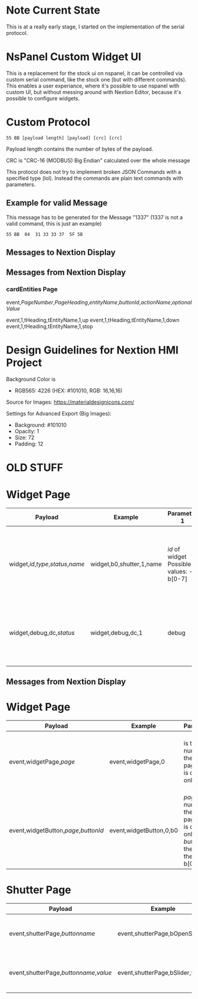 # Note Current State
This is at a really early stage, I started on the implementation of the serial protocol.

# NsPanel Custom Widget UI

This is a replacement for the stock ui on nspanel, it can be controlled via custom serial command, like the stock one (but with different commands). This enables a user experiance, where it's possible to use nspanel with custom UI, but without messing around with Nextion Editor, because it's possible to configure widgets.

# Custom Protocol
```
55 BB [payload length] [payload] [crc] [crc]
```

Payload length contains the number of bytes of the payload.

CRC is "CRC-16 (MODBUS) Big Endian" calculated over the whole message

This protocol does not try to implement broken JSON Commands with a specified type (lol).
Instead the commands are plain text commands with parameters.

## Example for valid Message
This message has to be generated for the Message "1337" (1337 is not a valid command, this is just an example)
```
55 BB  04  31 33 33 37  5F 5B
```
## Messages to Nextion Display

## Messages from Nextion Display

### cardEntities Page

event,*PageNumber*,*PageHeading*,*entityName*,*buttonId*,*actionName*,*optionalValue*

event,1,tHeading,tEntityName,1,up
event,1,tHeading,tEntityName,1,down
event,1,tHeading,tEntityName,1,stop

  
# Design Guidelines for Nextion HMI Project

Background Color is 
- RGB565: 4226 (HEX: #101010, RGB: 16,16,16)

Source for Images:
https://materialdesignicons.com/

Settings for Advanced Export (Big Images):
- Background: #101010
- Opacity: 1
- Size: 72
- Padding: 12






# OLD STUFF
# Widget Page

| Payload | Example | Parameter 1 | Parameter 2 | Parameter 3 | Parameter 4 | Description |
|---|---|---|---|---|---|---|
| widget,*id*,*type*,*status*,*name* | widget,b0,shutter,1,name | *id* of widget Possible values: - b[0-7] | type of the action the widget should do Possible values: - shutter - opens shutter page  | enable or disable Possible values: - 0 - disbale/hide - 1 - enable/show | name of the widget, will be displayed below the widget | Modify Widgets on Page |
| widget,debug,dc,*status* | widget,debug,dc,1 | debug | don't care | enable or disable Possible values: - 0 - disbale/hide - 1 - enable/show | don't care | Enables/Disables text fields at the bottom of the widget page to see the parsed command's |
|  |  |  |  |  |  |  |

## Messages from Nextion Display

# Widget Page

| Payload | Example | Parameters | Description |
|---|---|---|---|
| event,widgetPage,*page* | event,widgetPage,0 | *<page>* is the number of the current page, there is currently only page 0 | Is fired, after switching to widgetPage, has to be answered with widget message |
| event,widgetButton,*page*,*buttonId* | event,widgetButton,0,b0 | *page* is the number of the current page, there is currently only page 0 *buttonId* is the id of the button b[0-7] | Is fired, after pressing a button on the widget page |

# Shutter Page

| Payload | Example | Parameters | Description |
|---|---|---|---|
| event,shutterPage,*buttonname* | event,shutterPage,bOpenShutter | *buttonname* is the name of the clicked button | |
| event,shutterPage,*buttonname*,*value* | event,shutterPage,bSlider,50 | *buttonname* is the name of the clicked button | |
